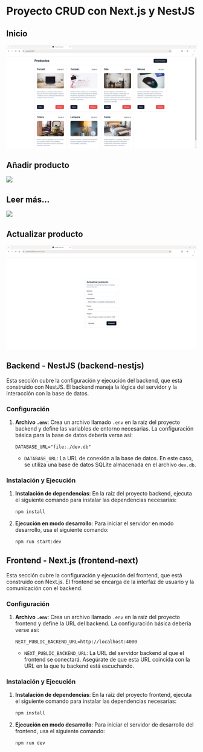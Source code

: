 # Proyecto CRUD con Next.js y NestJS

## Inicio

<img src="./README/Inicio.jpg"></img>

## Añadir producto

<img src="./README/Añadir producto.jpg"></img>

## Leer más...

<img src="./README/Leer más.jpg"></img>

## Actualizar producto

<img src="./README/Actualizar producto.jpg"></img>

## Backend - NestJS (backend-nestjs)

Esta sección cubre la configuración y ejecución del backend, que está construido con NestJS. El backend maneja la lógica del servidor y la interacción con la base de datos.

### Configuración

1. **Archivo `.env`**: Crea un archivo llamado `.env` en la raíz del proyecto backend y define las variables de entorno necesarias. La configuración básica para la base de datos debería verse así:

    ```env
    DATABASE_URL="file:./dev.db"
    ```

    - `DATABASE_URL`: La URL de conexión a la base de datos. En este caso, se utiliza una base de datos SQLite almacenada en el archivo `dev.db`.

### Instalación y Ejecución

1. **Instalación de dependencias**: En la raíz del proyecto backend, ejecuta el siguiente comando para instalar las dependencias necesarias:

    ```bash
    npm install
    ```

2. **Ejecución en modo desarrollo**: Para iniciar el servidor en modo desarrollo, usa el siguiente comando:

    ```bash
    npm run start:dev
    ```

## Frontend - Next.js (frontend-next)

Esta sección cubre la configuración y ejecución del frontend, que está construido con Next.js. El frontend se encarga de la interfaz de usuario y la comunicación con el backend.

### Configuración

1. **Archivo `.env`**: Crea un archivo llamado `.env` en la raíz del proyecto frontend y define la URL del backend. La configuración básica debería verse así:

    ```env
    NEXT_PUBLIC_BACKEND_URL=http://localhost:4000
    ```

    - `NEXT_PUBLIC_BACKEND_URL`: La URL del servidor backend al que el frontend se conectará. Asegúrate de que esta URL coincida con la URL en la que tu backend está escuchando.

### Instalación y Ejecución

1. **Instalación de dependencias**: En la raíz del proyecto frontend, ejecuta el siguiente comando para instalar las dependencias necesarias:

    ```bash
    npm install
    ```

2. **Ejecución en modo desarrollo**: Para iniciar el servidor de desarrollo del frontend, usa el siguiente comando:

    ```bash
    npm run dev
    ```